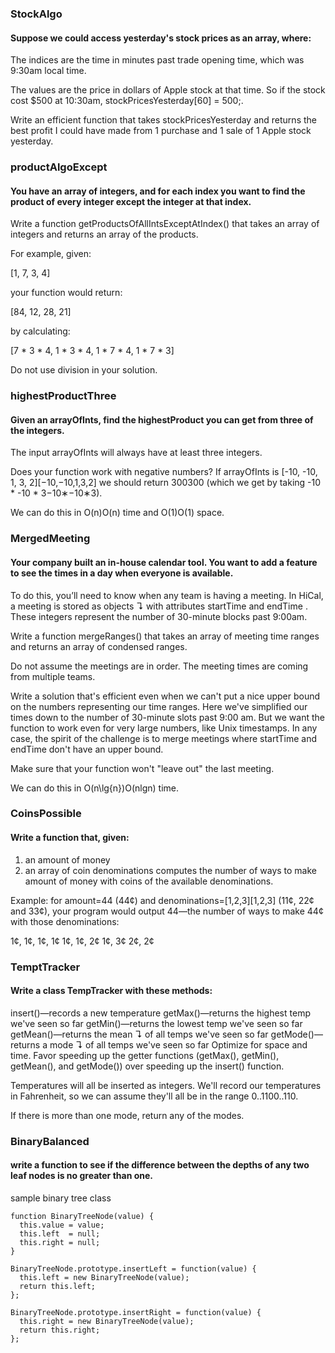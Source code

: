 ### StockAlgo
#### Suppose we could access yesterday's stock prices as an array, where:

The indices are the time in minutes past trade opening time, which was 9:30am local time.

The values are the price in dollars of Apple stock at that time.
So if the stock cost $500 at 10:30am, stockPricesYesterday[60] = 500;.

Write an efficient function that takes stockPricesYesterday and returns the best profit I could have made from 1 purchase and 1 sale of 1 Apple stock yesterday.

### productAlgoExcept
#### You have an array of integers, and for each index you want to find the product of every integer except the integer at that index.

Write a function getProductsOfAllIntsExceptAtIndex() that takes an array of integers and returns an array of the products.

For example, given:

  [1, 7, 3, 4]

your function would return:

  [84, 12, 28, 21]

by calculating:

  [7 * 3 * 4,  1 * 3 * 4,  1 * 7 * 4,  1 * 7 * 3]

Do not use division in your solution.

### highestProductThree
#### Given an arrayOfInts, find the highestProduct you can get from three of the integers.

The input arrayOfInts will always have at least three integers.

Does your function work with negative numbers? If arrayOfInts is [-10, -10, 1, 3, 2][−10,−10,1,3,2] we should return 300300 (which we get by taking -10 * -10 * 3−10∗−10∗3).

We can do this in O(n)O(n) time and O(1)O(1) space.

### MergedMeeting
#### Your company built an in-house calendar tool. You want to add a feature to see the times in a day when everyone is available.

To do this, you’ll need to know when any team is having a meeting. In HiCal, a meeting is stored as objects ↴ with attributes startTime and endTime . These integers represent the number of 30-minute blocks past 9:00am.

Write a function mergeRanges() that takes an array of meeting time ranges and returns an array of condensed ranges.

Do not assume the meetings are in order. The meeting times are coming from multiple teams.

Write a solution that's efficient even when we can't put a nice upper bound on the numbers representing our time ranges. Here we've simplified our times down to the number of 30-minute slots past 9:00 am. But we want the function to work even for very large numbers, like Unix timestamps. In any case, the spirit of the challenge is to merge meetings where startTime and endTime don't have an upper bound.

Make sure that your function won't "leave out" the last meeting.

We can do this in O(n\lg{n})O(nlgn) time.

### CoinsPossible
#### Write a function that, given:

1. an amount of money
2. an array of coin denominations
computes the number of ways to make amount of money with coins of the available denominations.

Example: for amount=44 (44¢) and denominations=[1,2,3][1,2,3] (11¢, 22¢ and 33¢), your program would output 44—the number of ways to make 44¢ with those denominations:

1¢, 1¢, 1¢, 1¢
1¢, 1¢, 2¢
1¢, 3¢
2¢, 2¢

### TemptTracker
#### Write a class TempTracker with these methods:

insert()—records a new temperature
getMax()—returns the highest temp we've seen so far
getMin()—returns the lowest temp we've seen so far
getMean()—returns the mean ↴ of all temps we've seen so far
getMode()—returns a mode ↴ of all temps we've seen so far
Optimize for space and time. Favor speeding up the getter functions (getMax(), getMin(), getMean(), and getMode()) over speeding up the insert() function.

Temperatures will all be inserted as integers. We'll record our temperatures in Fahrenheit, so we can assume they'll all be in the range 0..1100..110.

If there is more than one mode, return any of the modes.

### BinaryBalanced
#### write a function to see if the difference between the depths of any two leaf nodes is no greater than one.
sample binary tree class
```
function BinaryTreeNode(value) {
  this.value = value;
  this.left  = null;
  this.right = null;
}

BinaryTreeNode.prototype.insertLeft = function(value) {
  this.left = new BinaryTreeNode(value);
  return this.left;
};

BinaryTreeNode.prototype.insertRight = function(value) {
  this.right = new BinaryTreeNode(value);
  return this.right;
};
```
